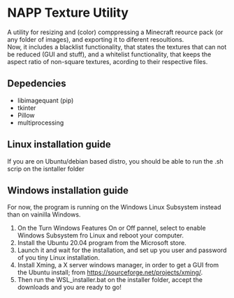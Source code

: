 # NAPP Texture Utility
A utility for resizing and (color) comppressing a Minecraft reource pack (or any folder of images), and exporting it to diferent resoultions.<br/>
Now, it includes a blacklist functionality, that states the textures that can not be reduced (GUI and stuff), and a whitelist functionality, that keeps the aspect ratio of non-square textures, acording to their respective files.
## Depedencies
- libimagequant (pip)
- tkinter
- Pillow
- multiprocessing
## Linux installation guide
If you are on Ubuntu/debian based distro, you should be able to run the .sh scrip on the isntaller folder
## Windows installation guide
For now, the program is running on the Windows Linux Subsystem instead than on vainilla Windows.
1) On the Turn Windows Features On or Off pannel, select to enable Windows Subsystem fro Linux and reboot your computer.
2) Install the Ubuntu 20.04 program from the Microsoft store.
3) Launch it and wait for the installation, and set up you user and password of you tiny Linux installation.
4) Install Xming, a X server windows manager, in order to get a GUI from the Ubuntu install; from https://sourceforge.net/projects/xming/.
5) Then run the WSL_installer.bat on the installer folder, accept the downloads and you are ready to go!
